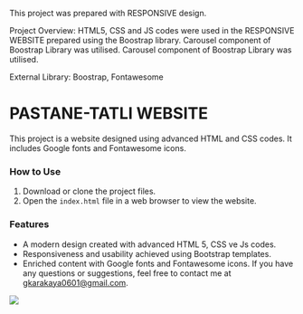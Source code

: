 This project was prepared with RESPONSIVE design.

Project Overview:
HTML5, CSS and JS codes were used in the RESPONSIVE WEBSITE prepared using the Boostrap library.
Carousel component of Boostrap Library was utilised. Carousel component of Boostrap Library was utilised.

 External Library:
Boostrap,
Fontawesome

<h1>PASTANE-TATLI WEBSITE</h1>

<p> This project is a website designed using advanced HTML and CSS codes. It includes Google fonts and Fontawesome icons.

<h3>How to Use</h3>

1. Download or clone the project files.
2. Open the `index.html` file in a web browser to view the website.

<h3>Features</h3>

- A modern design created with advanced HTML 5, CSS ve Js codes.
- Responsiveness and usability achieved using Bootstrap templates.
- Enriched content with Google fonts and Fontawesome icons.
If you have any questions or suggestions, feel free to contact me at [gkarakaya0601@gmail.com](mailto:email@example.com).

</p>

![](Screen.gif)

